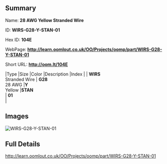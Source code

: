 

## Summary
 
Name: __28 AWG Yellow Stranded Wire__

ID: __WIRS-G28-Y-STAN-01__

Hex ID: __104E__

WebPage: __http://learn.oomlout.co.uk/OO/Projects/oomp/part/WIRS-G28-Y-STAN-01__

Short URL: __http://oom.lt/104E__


|Type   |Size   |Color   |Description   |Index   |
| __WIRS__ <br>Stranded Wire  | __G28__<br>28 AWG   |__Y__<br>Yellow    |__STAN__<br>    | __01__<br>  |


## Images
![WIRS-G28-Y-STAN-01](http://oomlout.com/oomp-gen/parts/WIRS-G28-Y-STAN-01/WIRS-G28-Y-STAN-01_420.jpg)

## Full Details

 http://learn.oomlout.co.uk/OO/Projects/oomp/part/WIRS-G28-Y-STAN-01


